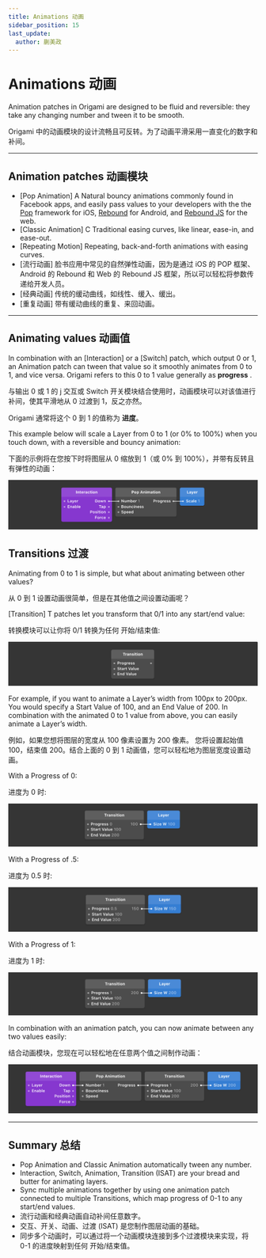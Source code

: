 ```yaml
---
title: Animations 动画
sidebar_position: 15
last_update:
  author: 蒯美政
---
```


# Animations 动画

Animation patches in Origami are designed to be fluid and reversible: they take any changing number and tween it to be smooth.

Origami 中的动画模块的设计流畅且可反转。为了动画平滑采用一直变化的数字和补间。

---

## Animation patches 动画模块

- [Pop Animation] A Natural bouncy animations commonly found in Facebook apps, and easily pass values to your developers with the the [Pop](https://github.com/facebook/pop) framework for iOS, [Rebound](https://facebook.github.io/rebound/) for Android, and [Rebound JS](https://github.com/facebook/rebound-js) for the web.
- [Classic Animation] C Traditional easing curves, like linear, ease-in, and ease-out.
- [Repeating Motion] Repeating, back-and-forth animations with easing curves.
- [流行动画] 脸书应用中常见的自然弹性动画，因为是通过 iOS 的 POP 框架、Android 的 Rebound 和 Web 的 Rebound JS 框架，所以可以轻松将参数传递给开发人员。
- [经典动画] 传统的缓动曲线，如线性、缓入、缓出。
- [重复动画] 带有缓动曲线的重复、来回动画。

---

## Animating values 动画值

In combination with an [Interaction] or a [Switch] patch, which output 0 or 1, an Animation patch can tween that value so it smoothly animates from 0 to 1, and vice versa. Origami refers to this 0 to 1 value generally as **progress** .

与输出 0 或 1 的 j 交互或 Switch 开关模块结合使用时，动画模块可以对该值进行补间，使其平滑地从 0 过渡到 1，反之亦然。

Origami 通常将这个 0 到 1 的值称为 **进度**。

This example below will scale a Layer from 0 to 1 (or 0% to 100%) when you touch down, with a reversible and bouncy animation:

下面的示例将在您按下时将图层从 0 缩放到 1（或 0% 到 100%），并带有反转且有弹性的动画：

![Image](./../../../static/img/docs/Patch%20Editor/animations-1.png)

## Transitions 过渡

Animating from 0 to 1 is simple, but what about animating between other values?

从 0 到 1 设置动画很简单，但是在其他值之间设置动画呢？

[Transition] T patches let you transform that 0/1 into any start/end value:

转换模块可以让你将 0/1 转换为任何 开始/结束值:

![Image](./../../../static/img/docs/Patch%20Editor/animations-2.png)

For example, if you want to animate a Layer’s width from 100px to 200px. You would specify a Start Value of 100, and an End Value of 200. In combination with the animated 0 to 1 value from above, you can easily animate a Layer’s width.

例如，如果您想将图层的宽度从 100 像素设置为 200 像素。 您将设置起始值 100，结束值 200。结合上面的 0 到 1 动画值，您可以轻松地为图层宽度设置动画。

With a Progress of 0:

进度为 0 时:

![Image](./../../../static/img/docs/Patch%20Editor/animations-3.png)

With a Progress of .5:

进度为 0.5 时:

![Image](./../../../static/img/docs/Patch%20Editor/animations-4.png)

With a Progress of 1:

进度为 1 时:

![Image](./../../../static/img/docs/Patch%20Editor/animations-5.png)

In combination with an animation patch, you can now animate between any two values easily:

结合动画模块，您现在可以轻松地在任意两个值之间制作动画：

![Image](./../../../static/img/docs/Patch%20Editor/animations-6.png)

---

## Summary 总结

- Pop Animation and Classic Animation automatically tween any number.
- Interaction, Switch, Animation, Transition (ISAT) are your bread and butter for animating layers.
- Sync multiple animations together by using one animation patch connected to multiple Transitions, which map progress of 0-1 to any start/end values.
- 流行动画和经典动画自动补间任意数字。
- 交互、开关、动画、过渡 (ISAT) 是您制作图层动画的基础。
- 同步多个动画时，可以通过将一个动画模块连接到多个过渡模块来实现，将 0-1 的进度映射到任何 开始/结束值。
